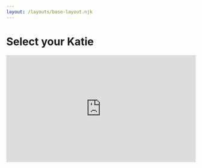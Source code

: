 ```yaml
---
layout: /layouts/base-layout.njk
---
```


# Select your Katie

<div style="width: 100%;">
    <div style="position: relative; padding-bottom: 56.25%; padding-top: 0; height: 0;">
        <iframe frameborder="0" width="1200" height="675" style="position: absolute; top: 0; left: 0; width: 100%; height: 100%;" src="https://view.genial.ly/6036bbf6525e0b0dbf998e8f" type="text/html" allowscriptaccess="always" allowfullscreen="true" scrolling="yes" allownetworking="all">
        </iframe>
    </div>
</div>
